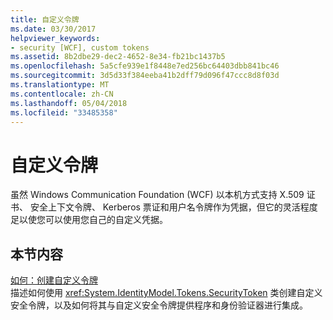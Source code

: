 ```yaml
---
title: 自定义令牌
ms.date: 03/30/2017
helpviewer_keywords:
- security [WCF], custom tokens
ms.assetid: 8b2dbe29-dec2-4652-8e34-fb21bc1437b5
ms.openlocfilehash: 5a5cfe939e1f8448e7ed256bc64403dbb841bc46
ms.sourcegitcommit: 3d5d33f384eeba41b2dff79d096f47ccc8d8f03d
ms.translationtype: MT
ms.contentlocale: zh-CN
ms.lasthandoff: 05/04/2018
ms.locfileid: "33485358"
---
```

# <a name="custom-tokens"></a>自定义令牌
虽然 Windows Communication Foundation (WCF) 以本机方式支持 X.509 证书、 安全上下文令牌、 Kerberos 票证和用户名令牌作为凭据，但它的灵活程度足以使您可以使用您自己的自定义凭据。  
  
## <a name="in-this-section"></a>本节内容  
 [如何：创建自定义令牌](../../../../docs/framework/wcf/extending/how-to-create-a-custom-token.md)  
 描述如何使用 <xref:System.IdentityModel.Tokens.SecurityToken> 类创建自定义安全令牌，以及如何将其与自定义安全令牌提供程序和身份验证器进行集成。

